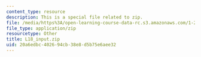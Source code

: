 ```yaml
---
content_type: resource
description: This is a special file related to zip.
file: /media/https%3A/open-learning-course-data-rc.s3.amazonaws.com/1-264j-database-internet-and-systems-integration-technologies-fall-2013/20a6edbc402694cb38e8d5b75e6aee32_L18_input.zip
file_type: application/zip
resourcetype: Other
title: L18_input.zip
uid: 20a6edbc-4026-94cb-38e8-d5b75e6aee32
---
```

